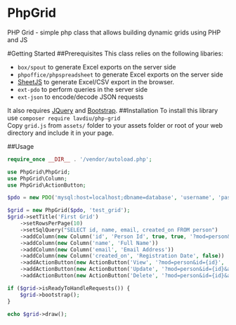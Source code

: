 # PhpGrid
PHP Grid - simple php class that allows building dynamic grids using PHP and JS

#Getting Started
##Prerequisites
This class relies on the following libaries:
 * `box/spout` to generate Excel exports on the server side 
 * `phpoffice/phpspreadsheet` to generate Excel exports on the server side
 * [SheetJS](https://github.com/sheetjs/sheetjs) to generate Excel/CSV export in the browser.
 * `ext-pdo` to perform queries in the server side
 * `ext-json` to encode/decode JSON requests 
 
It also requires [JQuery](https://jquery.com/) and [Bootstrap](https://getbootstrap.com/).
##Installation
To install this library use `composer require lavdiu/php-grid`  
Copy `grid.js` from `assets/` folder to your assets folder or root of your web directory and include it in your page.  

##Usage
```php
require_once __DIR__ . '/vendor/autoload.php';

use PhpGrid\PhpGrid;
use PhpGrid\Column;
use PhpGrid\ActionButton;

$pdo = new PDO('mysql:host=localhost;dbname=database', 'username', 'password');

$grid = new PhpGrid($pdo, 'test_grid');
$grid->setTitle('First Grid')
    ->setRowsPerPage(10)
    ->setSqlQuery("SELECT id, name, email, created_on FROM person")
    ->addColumn(new Column('id', 'Person Id', true, true, '?mod=person&id={id}', '_blank'))
    ->addColumn(new Column('name', 'Full Name'))
    ->addColumn(new Column('email', 'Email Address'))
    ->addColumn(new Column('created_on', 'Registration Date', false))
    ->addActionButton(new ActionButton('View', '?mod=person&id={id}', 'fa fa-eye'))
    ->addActionButton(new ActionButton('Update', '?mod=person&id={id}&action=update', 'fa fa-pencil'))
    ->addActionButton(new ActionButton('Delete', '?mod=person&id={id}&action=delete', 'fa fa-trash'));

if ($grid->isReadyToHandleRequests()) {
    $grid->bootstrap();
}

echo $grid->draw();
```